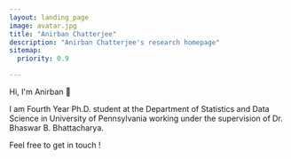 ```yaml
---
layout: landing_page
image: avatar.jpg
title: "Anirban Chatterjee"
description: "Anirban Chatterjee's research homepage"
sitemap:
  priority: 0.9

---
```


Hi, I'm Anirban 👋

I am Fourth Year Ph.D. student at the Department of Statistics and Data Science in University of Pennsylvania working under the supervision of Dr. Bhaswar B. Bhattacharya.

Feel free to get in touch !
